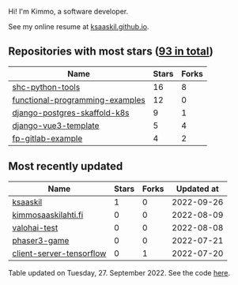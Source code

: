 Hi! I'm Kimmo, a software developer.

See my online resume at [ksaaskil.github.io](https://ksaaskil.github.io).

<!-- repositories starts -->

## Repositories with most stars ([93 in total](https://github.com/ksaaskil?tab=repositories))
| Name        | Stars           | Forks  |
| ------------- |-------------| -----|
|[shc-python-tools](https://github.com/ksaaskil/shc-python-tools)|16|8
|[functional-programming-examples](https://github.com/ksaaskil/functional-programming-examples)|12|0
|[django-postgres-skaffold-k8s](https://github.com/ksaaskil/django-postgres-skaffold-k8s)|9|1
|[django-vue3-template](https://github.com/ksaaskil/django-vue3-template)|5|4
|[fp-gitlab-example](https://github.com/ksaaskil/fp-gitlab-example)|4|2

<!-- repositories ends -->
<!-- recent_repositories starts -->

## Most recently updated
| Name        | Stars           | Forks  | Updated at
| ------------- |-------------| -----|-----|
|[ksaaskil](https://github.com/ksaaskil/ksaaskil)|1|0|2022-09-26
|[kimmosaaskilahti.fi](https://github.com/ksaaskil/kimmosaaskilahti.fi)|0|0|2022-08-09
|[valohai-test](https://github.com/ksaaskil/valohai-test)|0|0|2022-08-08
|[phaser3-game](https://github.com/ksaaskil/phaser3-game)|0|0|2022-07-21
|[client-server-tensorflow](https://github.com/ksaaskil/client-server-tensorflow)|0|1|2022-07-20

<!-- recent_repositories ends -->
<!-- updated_at starts -->
Table updated on Tuesday, 27. September 2022. See the code [here](https://github.com/ksaaskil/ksaaskil).
<!-- updated_at ends -->
